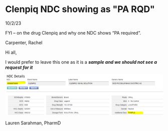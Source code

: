 # Clenpiq NDC showing as "PA RQD"

10/2/23

FYI – on the drug Clenpiq and why one NDC shows “PA required”.

Carpenter, Rachel 

Hi all,

I would prefer to leave this one as it is a ***sample and we should not see a request for it***

![image](clenpiqsample.png)


Lauren Sarahman, PharmD  
